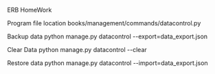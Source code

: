 ERB HomeWork



Program file location
books/management/commands/datacontrol.py



Backup data
python manage.py datacontrol --export=data_export.json


Clear Data
python manage.py datacontrol --clear


Restore data
python manage.py datacontrol --import=data_export.json
